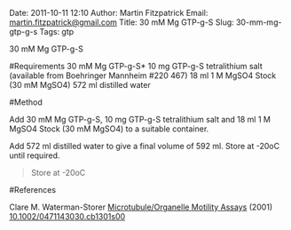Date: 2011-10-11 12:10
Author: Martin Fitzpatrick
Email: martin.fitzpatrick@gmail.com
Title: 30 mM Mg GTP-g-S
Slug: 30-mm-mg-gtp-g-s
Tags: gtp

30 mM Mg GTP-g-S





#Requirements
30 mM Mg GTP-g-S*
10 mg GTP-g-S tetralithium salt (available from Boehringer Mannheim #220 467)
18 ml 1 M MgSO4 Stock (30 mM MgSO4)
572 ml distilled water

#Method

Add 30 mM Mg GTP-g-S, 10 mg GTP-g-S tetralithium salt and 18 ml 1 M MgSO4 Stock (30 mM MgSO4) to a suitable container.




Add 572 ml distilled water to give a final volume of 592 ml. Store at -20oC until required.


>Store at -20oC




#References


Clare M. Waterman-Storer [Microtubule/Organelle Motility Assays](http://dx.doi.org/10.1002/0471143030.cb1301s00)  (2001)
[10.1002/0471143030.cb1301s00](http://dx.doi.org/10.1002/0471143030.cb1301s00)






